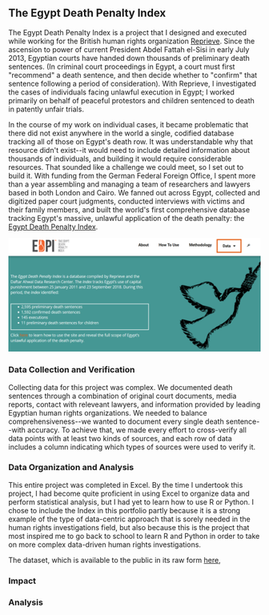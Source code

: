 ## The Egypt Death Penalty Index

The Egypt Death Penalty Index is a project that I designed and executed while working for the British human rights organization [Reprieve](https://reprieve.org/uk/). Since the ascension to power of current President Abdel Fattah el-Sisi in early July 2013, Egyptian courts have handed down thousands of preliminary death sentences. (In criminal court proceedings in Egypt, a court must first "recommend" a death sentence, and then decide whether to "confirm" that sentence following a period of consideration). With Reprieve, I investigated the cases of individuals facing unlawful execution in Egypt; I worked primarily on behalf of peaceful protestors and children sentenced to death in patently unfair trials.

In the course of my work on individual cases, it became problematic that there did not exist anywhere in the world a single, codified database tracking all of those on Egypt's death row. It was understandable why that resource didn't exist--it would need to include detailed information about thousands of individuals, and building it would require considerable resources. That sounded like a challenge we could meet, so I set out to build it. With funding from the German Federal Foreign Office, I spent more than a year assembling and managing a team of researchers and lawyers based in both London and Cairo. We fanned out across Egypt, collected and digitized paper court judgments, conducted interviews with victims and their family members, and built the world's first comprehensive database tracking Egypt's massive, unlawful application of the death penalty: the [Egypt Death Penalty Index](https://egyptdeathpenaltyindex.com).

<img src="images/EDPI-screenshot.png?raw=true"/>


### Data Collection and Verification

Collecting data for this project was complex. We documented death sentences through a combination of original court documents, media reports, contact with releveant lawyers, and information provided by leading Egyptian human rights organizations. We needed to balance comprehensiveness--we wanted to document every single death sentence--with accuracy. To achieve that, we made every effort to cross-verify all data points with at least two kinds of sources, and each row of data includes a column indicating which types of sources were used to verify it.


### Data Organization and Analysis
This entire project was completed in Excel. By the time I undertook this project, I had become quite proficient in using Excel to organize data and perform statistical analysis, but I had yet to learn how to use R or Python. I chose to include the Index in this portfolio partly because it is a strong example of the type of data-centric approach that is sorely needed in the human rights investigations field, but also because this is the project that most inspired me to go back to school to learn R and Python in order to take on more complex data-driven human rights investigations.

The dataset, which is available to the public in its raw form [here](https://egyptdeathpenaltyindex.com/download-data), 

### Impact


### Analysis
